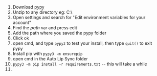 1. Download [pypy](https://www.pypy.org/download.html)
2. Unzip to any directory eg: C:\ 
3. Open settings and search for "Edit environment variables for your account"
4. Find the *path* var and press edit
5. Add the path where you saved the pypy folder
6. Click ok
7. open cmd, and type `pypy3` to test your install, then type `quit()` to exit pypy
8. Install pip with `pypy3 -m ensurepip`
9. open cmd in the Auto Lip Sync folder
10. `pypy3 -m pip install -r requirements.txt` -- this will take a while
11. 

